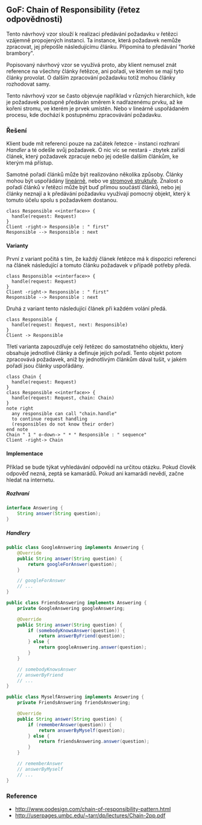 ## GoF: Chain of Responsibility (řetez odpovědnosti)

Tento návrhový vzor slouží k realizaci předávání požadavku v řetězci vzájemně propojených instanci. Ta instance, která požadavek nemůže zpracovat, jej přepošle následujícímu článku. Připomíná to předávání "horké brambory".

Popisovaný návrhový vzor se využívá proto, aby klient nemusel znát reference na všechny články řetězce, ani pořadí, ve kterém se mají tyto články provolat. O dalším zpracování požadavku totiž mohou články rozhodovat samy.

Tento návrhový vzor se často objevuje například v různých hierarchiích, kde je požadavek postupně předáván směrem k nadřazenému prvku, až ke kořeni stromu, ve kterém je prvek umístěn. Nebo v lineárně uspořádaném procesu, kde dochází k postupnému zpracovávání požadavku.

### Řešení

Klient bude mít referenci pouze na začátek řetezce - instanci rozhraní *Handler* a té odešle svůj požadavek. O nic víc se nestará - zbytek zařídí článek, který požadavek zpracuje nebo jej odešle dalším článkům, ke kterým má přístup.

Samotné pořadí článků může být realizováno několika způsoby. Články mohou být uspořádány [lineárně](wiki/datova-struktura-seznam), nebo ve [stromové struktuře](wiki/datova-struktura-strom). Znalost o pořadí článků v řetězci může být buď přímou součástí článků, nebo jej články neznají a k předávání požadavku využívají pomocný objekt, který k tomuto účelu spolu s požadavkem dostanou.

```uml:class
class Responsible <<interface>> {
  handle(request: Request)
}
Client -right-> Responsible : " first"
Responsible --> Responsible : next
```

#### Varianty

První z variant počítá s tím, že každý článek řetězce má k dispozici referenci na článek následující a tomuto článku požadavek v případě potřeby předá.

```uml:class
class Responsible <<interface>> {
  handle(request: Request)
}
Client -right-> Responsible : " first"
Responsible --> Responsible : next
```

Druhá z variant tento následující článek při každém volání předá.

```uml:class
class Responsible {
  handle(request: Request, next: Responsible)
}
Client -> Responsible
```

Třetí varianta zapouzdřuje celý řetězec do samostatného objektu, který obsahuje jednotlivé články a definuje jejich pořadí. Tento objekt potom zpracovává požadavek, aniž by jednotlivým článkům dával tušit, v jakém pořadí jsou články uspořádány.

```uml:class
class Chain {
  handle(request: Request)
}
class Responsible <<interface>> {
  handle(request: Request, chain: Chain)
}
note right
  any responsible can call "chain.handle"
  to continue request handling
  (responsibles do not know their order)
end note
Chain " 1 " o-down-> " * " Responsible : " sequence"
Client -right-> Chain
```

#### Implementace

Příklad se bude týkat vyhledávání odpovědí na určitou otázku. Pokud člověk odpověď nezná, zeptá se kamarádů. Pokud ani kamarádi nevědí, začne hledat na internetu.

##### Rozhraní

```java
interface Answering {
    String answer(String question);
}
```

##### Handlery

```java
public class GoogleAnswering implements Answering {
    @Override
    public String answer(String question) {
        return googleForAnswer(question);
    }

    // googleForAnswer
    // ...
}
```

```java
public class FriendsAnswering implements Answering {
    private GoogleAnswering googleAnswering;

    @Override
    public String answer(String question) {
        if (somebodyKnowsAnswer(question)) {
            return answerByFriend(question);
        } else {
            return googleAnswering.answer(question);
        }
    }

    // somebodyKnowsAnswer
    // answerByFriend
    // ...
}
```

```java
public class MyselfAnswering implements Answering {
    private FriendsAnswering friendsAnswering;

    @Override
    public String answer(String question) {
        if (rememberAnswer(question)) {
            return answerByMyself(question);
        } else {
            return friendsAnswering.answer(question);
        }
    }

    // rememberAnswer
    // answerByMyself
    // ...
}
```

### Reference

- http://www.oodesign.com/chain-of-responsibility-pattern.html
- http://userpages.umbc.edu/~tarr/dp/lectures/Chain-2pp.pdf
